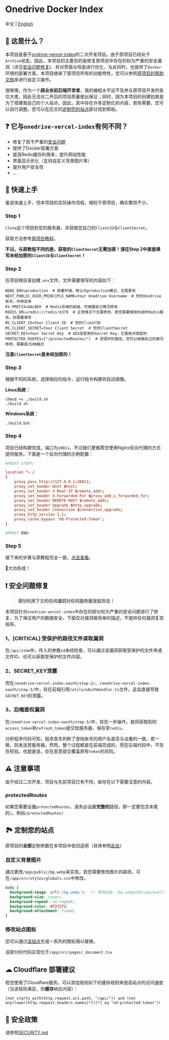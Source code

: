 # Onedrive Docker Index

中文 | [English](./README_en.md)

## 🤔 这是什么？
本项目是基于[ondrive-vercel-index](https://github.com/spencerwooo/onedrive-vercel-index)的二次开发项目。由于原项目已经处于`Archive`状态，因此，本项目的主要目的是修复原项目中存在的较为严重的安全漏洞（详见[安全问题修复](#-安全问题修复))、并对界面与性能进行优化，与此同时，也提供了`Docker`环境的部署方案。本项目继承了原项目所有的功能特性，您可以参照[原项目的帮助文档](https://ovi.swo.moe/zh/docs/getting-started)来进行自定义操作。

很惭愧，作为一个**超业余前后端开发者**，我的编程水平远不及参与原项目开发的各位大佬，因此无法对二开后的项目质量做出保证；同时，因为本项目的创建初衷是为了搭建我自己的个人站点，因此，其中存在许多定制化的内容，若有需要，您可以自行调整。您可以在后文的[定制您的站点](#-定制您的站点)部分找到帮助。

## ❓ 它与`onedrive-vercel-index`有何不同？

- 修复了若干严重的[安全问题](#-安全问题修复)
- 提供了Docker部署方案
- 提高Redis缓存利用率，提升网站性能
- 界面显示优化（支持自定义背景图片等）
- 提升用户安全性
- ...

## 🎉 快速上手

虽说快速上手，但本项目的实际操作流程，相较于原项目，确实繁琐不少。

### Step 1
`Clone`这个项目到您的服务器，并获取您自己的`ClientID`与`ClientSecret`。

获取方法参考[原项目教程](https://ovi.swo.moe/zh/docs/advanced)。

**不过，与原教程不同的是，获取的`ClientSecret`无需加密！请在Step 2中直接填写未经加密的`ClientID`与`ClientSecret`！**


### Step 2
在项目根目录创建`.env`文件，文件需要填写的内容如下：
```env
NODE_ENV=production  # 部署环境，默认为production模式，无需更改
NEXT_PUBLIC_USER_PRINCIPLE_NAME=Your Onedrive Username  # 您的Onedrive账号，作绑定用
KV_PREFIX=GALBOX  # Redis存储的前缀，可根据自己情况修改
REDIS_URL=redis://redis:6379  # 正常情况下无需修改，若您需要使用外部的Redis服务，则需要填写
MS_CLIENT_ID=Your Client ID  # 您的ClientID
MS_CLIENT_SECRET=Your Client Secret  # 您的ClientSecret
SECRET_KEY=Your Secret Key  # AES加密用的Secret Key，它是绝对保密的
PROTECTED_ROUTES=["/protectedRoutes/"]  # 受保护的路径，您可以根据自己的情况修改，需要是JSON格式
```
**注意`ClientSecret`是未经加密的！**

### Step 3

根据不同的系统，选择相应的指令，运行指令构建并启动镜像。

**Linux系统：**
```shell
chmod +x ./build.sh
./build.sh
```

**Windows系统：**
```shell
./build.bat
```

### Step 4
项目已经构建完成，端口为`20011`，不过我们更推荐您使用Nginx反向代理的方式提供服务。下面是一个反向代理的示例配置：
```conf
#PROXY-START/

location ^~ /
{
    proxy_pass http://127.0.0.1:20011;
    proxy_set_header Host $host;
    proxy_set_header X-Real-IP $remote_addr;
    proxy_set_header X-Forwarded-For $proxy_add_x_forwarded_for;
    proxy_set_header REMOTE-HOST $remote_addr;
    proxy_set_header Upgrade $http_upgrade;
    proxy_set_header Connection $connection_upgrade;
    proxy_http_version 1.1;
    proxy_cache_bypass 'Od-Protected-Token';
}

#PROXY-END/
```

### Step 5
接下来的步骤与原教程完全一致，[点击查看](https://ovi.swo.moe/zh/docs/getting-started#%E8%BF%9B%E8%A1%8C%E8%AE%A4%E8%AF%81)。


🎉大功告成！


## ❗ 安全问题修复

> **请勿利用下文的任何漏洞对任何服务器发起攻击！**

本项目针对`onedrive-vercel-index`中存在的部分较为严重的安全问题进行了修复，为了保证用户的数据安全，下面仅对漏洞做简单的描述，不提供任何漏洞复现指导。

### 1、[CRITICAL] 受保护的路径文件读取漏洞
在`/api/item`中，传入的参数`id`未经检查，可以通过该漏洞获取受保护的文件夹或文件ID、也可以获取受保护的文件内容。

### 2、SECRET_KEY泄露
而在`/onedrive-vercel-index-oauth/step-2/`、`/onedrive-vercel-index-oauth/step-3/`中，存在前端引用`/utils/oAuthHandler.ts`文件，这会直接导致`SECRET_KEY`的泄露。

### 3、后端鉴权漏洞
在`/onedrive-vercel-index-oauth/step-3/`中，存在一步操作，是将获取到的`access_token`和`refresh_token`提交给服务器，保存至`redis`。

分析程序代码可知，程序首先判断了登陆账号的用户名是否与设置的一致，若一致，则发送至服务器。然而，整个过程都是在前端完成的，而在后端代码中，不存在校验。也就是说，存在恶意提交覆盖原有`token`的风险。


## ⚠ 注意事项

由于经过二次开发，项目与先前项目已有不同，故存在以下需要注意的内容。

### protectedRoutes

如果您需要设置`protectedRoutes`，请务必设置**完整的**路径，即一定要包含末尾的`/`。例如`/protectedRoutes/`


## 🏞 定制您的站点

原项目的**全部**定制参数在本项目中依旧适用（具体参照[此处](https://ovi.swo.moe/zh/docs/custom-configs)）

### 自定义背景图片

通过更改`/app/public/bg.webp`来实现，若您需要修改图片的路径，可在`/app/src/styles/globals.css`中修改。
```css
body {
  background-image: url('/bg.webp');  /* 修改此处，/bg.webp对应/app/public/bg.webp，以此类推 */
  background-size: cover;
  background-repeat: no-repeat;
  background-color: #f2f2f2;
  background-attachment: fixed;
}
```

### 修改站点图标

您可以通过[该站点](https://www.favicon-generator.org/)生成一系列的图标用以替换。

该部分的代码实现位于`/app/src/pages/_document.tsx`


## ☁ Cloudflare 部署建议

若您使用了Cloudflare服务，可以添加规则如下的缓存规则来提高站点的访问速度（当该规则满足，则**缓存**响应内容）：

```text
(not starts_with(http.request.uri.path, "/api/")) and (not any(lower(http.request.headers.names[*])[*] eq "od-protected-token"))
```


## 🔐 安全政策

请参照[SECURITY.md](./SECURITY.md)

